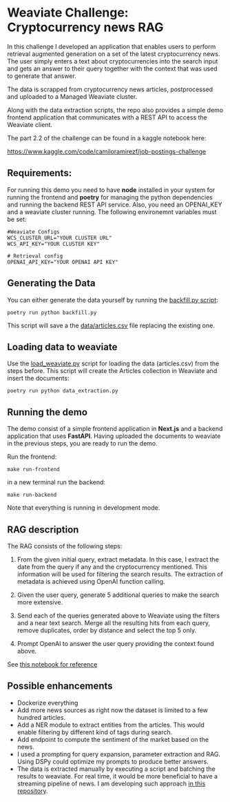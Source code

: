 # Weaviate Challenge: Cryptocurrency news RAG

In this challenge I developed an application that enables users to perform retrieval augmented generation on a set of the latest cryptocurrency news. The user simply enters a text about cryptocurrencies into the search input and gets an answer to their query together with the context that was used to generate that answer.

The data is scrapped from cryptocurrency news articles, postprocessed  and uploaded to a Managed Weaviate cluster. 

Along with the data extraction scripts, the repo also provides a simple demo frontend application that communicates with a REST API to access the Weaviate client.

The part 2.2 of the challenge can be found in a kaggle notebook here:

https://www.kaggle.com/code/camiloramirezf/job-postings-challenge

## Requirements:

For running this demo you need to have **node** installed in your system for running the frontend and **poetry** for managing the python dependencies and running the backend REST API service. Also, you need an OPENAI_KEY and a weaviate cluster running. The following environemnt variables must be set:


```
#Weaviate Configs
WCS_CLUSTER_URL="YOUR CLUSTER URL"
WCS_API_KEY="YOUR CLUSTER KEY"

# Retrieval config
OPENAI_API_KEY="YOUR OPENAI API KEY"
```

## Generating the Data

You can either generate the data yourself by running the [backfill.py script](/backfill.py):

```
poetry run python backfill.py
```

This script will save a the [data/articles.csv](/data/articles.csv) file replacing the existing one.

## Loading data to weaviate

Use the [load_weaviate.py](/load_weaviate.py) script for loading the data (articles.csv) from the steps before.
This script will create the Articles collection in Weaviate and insert the documents:

```
poetry run python data_extraction.py
```

## Running the demo

The demo consist of a simple frontend application in **Next.js** and a backend application that uses **FastAPI**. 
Having uploaded the documents to weaviate in the previous steps, you are ready to run the demo.

Run the frontend:

```
make run-frontend
```

in a new terminal run the backend:

```
make run-backend
```

Note that everything is running in development mode. 

## RAG description

The RAG consists of the following steps:

1. From the given initial query, extract metadata. In this case, I extract the date from the query if any and the cryptocurrency mentioned. This information will be used for filtering the search results. The extraction of metadata is achieved using OpenAI function calling.

2. Given the user query, generate 5 additional queries to make the search more extensive.

3. Send each of the queries generated above to Weaviate using the filters and a near text search. Merge all the resulting hits from each query, remove duplicates, order by distance and select the top 5 only.

5. Prompt OpenAI to answer the user query providing the context found above.

See [this notebook for reference](/notebooks/rag.ipynb)

## Possible enhancements

- Dockerize everything
- Add more news sources as right now the dataset is limited to a few hundred articles.
- Add a NER module to extract entities from the articles. This would enable filtering by different kind of tags during search.
- Add endpoint to compute the sentiment of the market based on the news.
- I used a prompting for query expansion, parameter extraction and RAG. Using DSPy could optimize my prompts to produce better answers.
- The data is extracted manually by executing a script and batching the results to weaviate. For real time, it would be more beneficial to have a streaming pipeline of news. I am developing such approach [in this repository](https://github.com/cancamilo).



